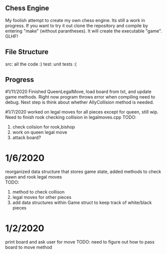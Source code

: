 ## Chess Engine

My foolish attempt to create my own chess engine. Its still a work in progress. If you want to try it out clone the repository and compile by entering "make" (without parantheses). It will create the executable "game". GLHF!

## File Structure

src: all the code :)
test: unit tests :(
## Progress 

#1/11/2020
Finished QueenLegalMove, load board from txt, and update game methods. Right now program throws error when compiling need to debug. Next step is think about whether AllyCollision method is needed.

#1/7/2020
worked on legal moves for all pieces except for queen, still wip. Need to finish rook checking collision in legalmoves.cpp
TODO:
1. check colision for rook,bishop
2. work on queen legal move
3. attack board?

# 1/6/2020
reorganized data structure that stores game state, added methods to check pawn and rook legal moves\
TODO:
1. method to check collison
2. legal moves for other pieces
3. add data structures within Game struct to keep track of white/black pieces
    
# 1/2/2020
print board and ask user for move TODO: need to figure out how to pass board to move method



